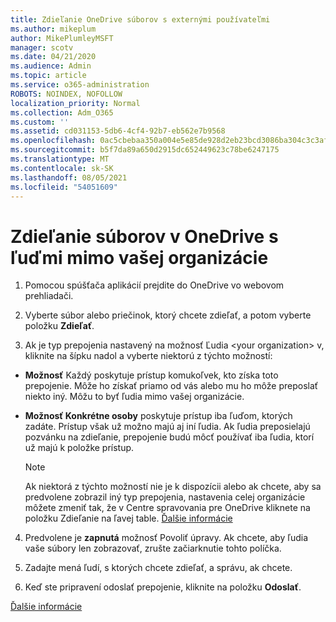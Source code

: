 ```yaml
---
title: Zdieľanie OneDrive súborov s externými používateľmi
ms.author: mikeplum
author: MikePlumleyMSFT
manager: scotv
ms.date: 04/21/2020
ms.audience: Admin
ms.topic: article
ms.service: o365-administration
ROBOTS: NOINDEX, NOFOLLOW
localization_priority: Normal
ms.collection: Adm_O365
ms.custom: ''
ms.assetid: cd031153-5db6-4cf4-92b7-eb562e7b9568
ms.openlocfilehash: 0ac5cbebaa350a004e5e85de928d2eb23bcd3086ba304c3c3afdfa9c13e42188
ms.sourcegitcommit: b5f7da89a650d2915dc652449623c78be6247175
ms.translationtype: MT
ms.contentlocale: sk-SK
ms.lasthandoff: 08/05/2021
ms.locfileid: "54051609"
---
```

# <a name="share-files-in-onedrive-with-people-outside-your-organization"></a>Zdieľanie súborov v OneDrive s ľuďmi mimo vašej organizácie

1. Pomocou spúšťača aplikácií prejdite do OneDrive vo webovom prehliadači. 
    
2. Vyberte súbor alebo priečinok, ktorý chcete zdieľať, a potom vyberte položku **Zdieľať**. 
    
3. Ak je typ prepojenia nastavený na možnosť Ľudia \<your organization\> v, kliknite na šípku nadol a vyberte niektorú z týchto možností: 
    
  - **Možnosť** Každý poskytuje prístup komukoľvek, kto získa toto prepojenie. Môže ho získať priamo od vás alebo mu ho môže preposlať niekto iný. Môžu to byť ľudia mimo vašej organizácie. 
    
  - **Možnosť Konkrétne osoby** poskytuje prístup iba ľuďom, ktorých zadáte. Prístup však už možno majú aj iní ľudia. Ak ľudia preposielajú pozvánku na zdieľanie, prepojenie budú môcť používať iba ľudia, ktorí už majú k položke prístup. 
    
    > [!NOTE]
    > Ak niektorá z týchto možností nie je k dispozícii alebo ak chcete, aby sa predvolene zobrazil iný typ prepojenia, nastavenia  celej organizácie môžete zmeniť tak, že v Centre spravovania pre OneDrive kliknete na položku Zdieľanie na ľavej table. [Ďalšie informácie](https://go.microsoft.com/fwlink/?linkid=871961)
  
4. Predvolene je **zapnutá** možnosť Povoliť úpravy. Ak chcete, aby ľudia vaše súbory len zobrazovať, zrušte začiarknutie tohto políčka. 
    
5. Zadajte mená ľudí, s ktorých chcete zdieľať, a správu, ak chcete.
    
6. Keď ste pripravení odoslať prepojenie, kliknite na položku **Odoslať**. 
    
[Ďalšie informácie](https://go.microsoft.com/fwlink/?linkid=871861)
  

